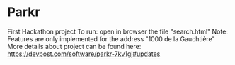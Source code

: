 # Parkr
First Hackathon project
To run: open in browser the file "search.html"
Note: Features are only implemented for the address "1000 de la Gauchtière"
More details about project can be found here:
https://devpost.com/software/parkr-7kv1gj#updates
